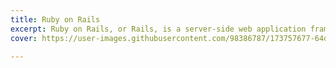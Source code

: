 ```yaml
---
title: Ruby on Rails
excerpt: Ruby on Rails, or Rails, is a server-side web application framework written in Ruby. Rails is a model–view–controller framework, providing default structures for a database, a web service, and web pages
cover: https://user-images.githubusercontent.com/98386787/173757677-64d4f649-9555-4b33-862c-ad82801ae3f8.jpeg

---
```

